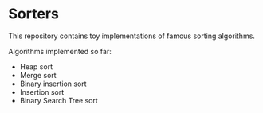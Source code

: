# Sorters

This repository contains toy implementations of famous sorting algorithms.

Algorithms implemented so far:
* Heap sort
* Merge sort
* Binary insertion sort
* Insertion sort
* Binary Search Tree sort
